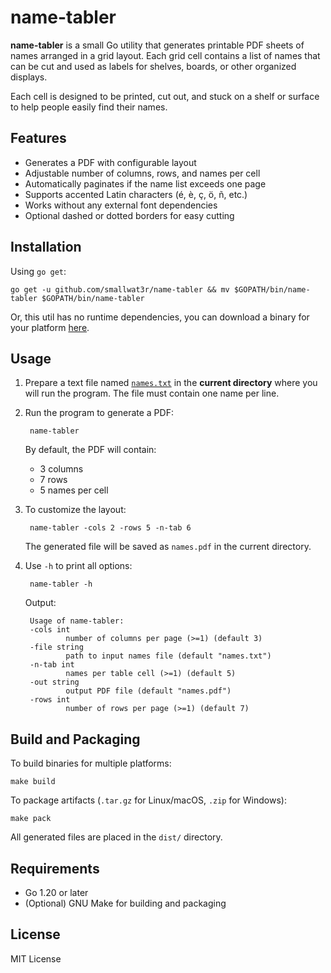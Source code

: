 # name-tabler

**name-tabler** is a small Go utility that generates printable PDF sheets of names
arranged in a grid layout. Each grid cell contains a list of names that can be
cut and used as labels for shelves, boards, or other organized displays.

Each cell is designed to be printed, cut out, and stuck on a shelf or surface
to help people easily find their names.

## Features

- Generates a PDF with configurable layout  
- Adjustable number of columns, rows, and names per cell  
- Automatically paginates if the name list exceeds one page  
- Supports accented Latin characters (é, è, ç, ö, ñ, etc.)  
- Works without any external font dependencies  
- Optional dashed or dotted borders for easy cutting  

## Installation

Using `go get`:

    go get -u github.com/smallwat3r/name-tabler && mv $GOPATH/bin/name-tabler $GOPATH/bin/name-tabler

Or, this util has no runtime dependencies, you can download a binary for your platform
[here](https://github.com/smallwat3r/name-tabler/releases).

## Usage

1. Prepare a text file named [`names.txt`](./names.txt) in the **current directory**
   where you will run the program. The file must contain one name per line.

2. Run the program to generate a PDF:

        name-tabler

   By default, the PDF will contain:
   - 3 columns
   - 7 rows
   - 5 names per cell

3. To customize the layout:

        name-tabler -cols 2 -rows 5 -n-tab 6

   The generated file will be saved as `names.pdf` in the current directory.

4. Use `-h` to print all options:

        name-tabler -h

   Output:

        Usage of name-tabler:
        -cols int
                number of columns per page (>=1) (default 3)
        -file string
                path to input names file (default "names.txt")
        -n-tab int
                names per table cell (>=1) (default 5)
        -out string
                output PDF file (default "names.pdf")
        -rows int
                number of rows per page (>=1) (default 7)

## Build and Packaging

To build binaries for multiple platforms:

	make build

To package artifacts (`.tar.gz` for Linux/macOS, `.zip` for Windows):

	make pack

All generated files are placed in the `dist/` directory.

## Requirements

- Go 1.20 or later  
- (Optional) GNU Make for building and packaging  

## License

MIT License
